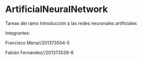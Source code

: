 # ArtificialNeuralNetwork
Tareas del ramo Introducción a las redes neuronales artificiales

Integrantes:  

Francisco Mena//201373504-5  

Fabián Fernández//201373539-8
